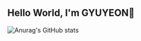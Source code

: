 ## Hello World, I'm GYUYEON👋


![Anurag's GitHub stats](https://github-readme-stats.vercel.app/api?username=lulugyuyeon&show_icons=true&theme=default)
<!--
**lulugyuyeon/lulugyuyeon** is a ✨ _special_ ✨ repository because its `README.md` (this file) appears on your GitHub profile.



- 🔭 I’m currently working on ...
- 🌱 I’m currently learning ...
- 👯 I’m looking to collaborate on ...
- 🤔 I’m looking for help with ...
- 💬 Ask me about ...
- 📫 How to reach me: ...
- 😄 Pronouns: ...
- ⚡ Fun fact: ...
-->
